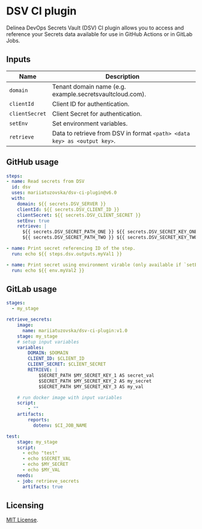 # DSV CI plugin

Delinea DevOps Secrets Vault (DSV) CI plugin allows you to access and reference your Secrets data available for use in GitHub Actions or in GitLab Jobs.

## Inputs

| Name           | Description |
| ---------------| ------------|
| `domain`       | Tenant domain name (e.g. example.secretsvaultcloud.com). |
| `clientId`     | Client ID for authentication. |
| `clientSecret` | Client Secret for authentication. |
| `setEnv`       | Set environment variables. |
| `retrieve`     | Data to retrieve from DSV in format `<path> <data key> as <output key>`. |


## GitHub usage

```yaml
steps:
- name: Read secrets from DSV
  id: dsv
  uses: mariiatuzovska/dsv-ci-plugin@v6.0
  with:
    domain: ${{ secrets.DSV_SERVER }}
    clientId: ${{ secrets.DSV_CLIENT_ID }}
    clientSecret: ${{ secrets.DSV_CLIENT_SECRET }}
    setEnv: true
    retrieve: |
      ${{ secrets.DSV_SECRET_PATH_ONE }} ${{ secrets.DSV_SECRET_KEY_ONE }} AS myVal1
      ${{ secrets.DSV_SECRET_PATH_TWO }} ${{ secrets.DSV_SECRET_KEY_TWO }} AS myVal2

- name: Print secret referencing ID of the step.
  run: echo ${{ steps.dsv.outputs.myVal1 }}

- name: Print secret using environment virable (only available if `setEnv` was set to `true`)
  run: echo ${{ env.myVal2 }}
```

## GitLab usage

```yaml
stages:
  - my_stage

retrieve_secrets:
    image: 
      name: mariiatuzovska/dsv-ci-plugin:v1.0
    stage: my_stage
    # setup input variables
    variables:
        DOMAIN: $DOMAIN
        CLIENT_ID: $CLIENT_ID
        CLIENT_SECRET: $CLIENT_SECRET
        RETRIEVE: |
            $SECRET_PATH $MY_SECRET_KEY_1 AS secret_val
            $SECRET_PATH $MY_SECRET_KEY_2 AS my_secret
            $SECRET_PATH $MY_SECRET_KEY_3 AS my_val

    # run docker image with input variables
    script:
        - ""
    artifacts:
        reports:
          dotenv: $CI_JOB_NAME

test:
    stage: my_stage
    script:
      - echo "test"
      - echo $SECRET_VAL
      - echo $MY_SECRET
      - echo $MY_VAL
    needs:
    - job: retrieve_secrets
      artifacts: true

```

## Licensing

[MIT License](https://github.com/mariiatuzovska/secret-vault-github-action-plugin/blob/master/LICENSE).
